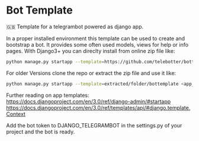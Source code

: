 # Bot Template
🇬🇧 Template for a telegrambot powered as django app.

In a proper installed environment this template can be used to create and bootstrap a bot. It provides some often used models, views for help or info pages.
With Django3+ you can direclty install from online zip file like:
```bash
python manage.py startapp --template=https://github.com/telebotter/bottemplate/archive/master.zip <app_name>
```
For older Versions clone the repo or extract the zip file and use it like:
```bash
python manage.py startapp --template=extracted/folder/bottemplate <app_name>
```
Further reading on app templates:
https://docs.djangoproject.com/en/3.0/ref/django-admin/#startapp
https://docs.djangoproject.com/en/3.0/ref/templates/api/#django.template.Context

Add the bot token to DJANGO_TELEGRAMBOT in the settings.py of your project and the bot is ready.
